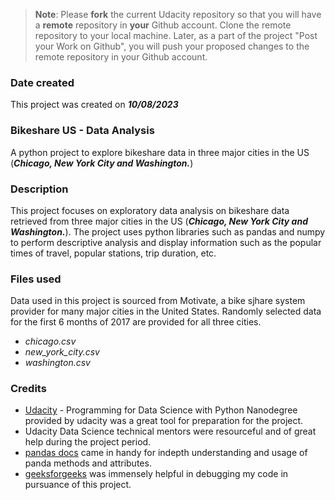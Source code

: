 >**Note**: Please **fork** the current Udacity repository so that you will have a **remote** repository in **your** Github account. Clone the remote repository to your local machine. Later, as a part of the project "Post your Work on Github", you will push your proposed changes to the remote repository in your Github account.

### Date created
This project was created on ***10/08/2023***

### Bikeshare US - Data Analysis
A python project to explore bikeshare data in three major cities in the US (***Chicago, New York City and Washington.***)

### Description
This project focuses on exploratory data analysis on bikeshare data retrieved from three major cities in the US (***Chicago, New York City and Washington.***). The project uses python libraries such as pandas and numpy to perform descriptive analysis and display information such as the popular times of travel, popular stations, trip duration, etc.

### Files used
Data used in this project is sourced from Motivate, a bike sjhare system provider for many major cities in the United States. 
Randomly selected data for the first 6 months of 2017 are provided for all three cities.
   * _chicago.csv_
   * _new_york_city.csv_
   * _washington.csv_

### Credits
* [Udacity](https://udacity.com) - Programming for Data Science with Python Nanodegree provided by udacity was a great tool for preparation for the project.
* Udacity Data Science technical mentors were resourceful and of great help during the project period.
* [pandas docs](https://pandas.pydata.org/docs/) came in handy for indepth understanding and usage of panda methods and attributes.
* [geeksforgeeks](https://www.geeksforgeeks.org/) was immensely helpful in debugging my code in pursuance of this project.